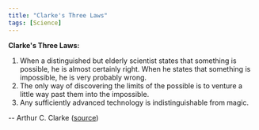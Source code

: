 ```yaml
---
title: "Clarke's Three Laws"
tags: [Science]
---
```


**Clarke's Three Laws:**

1. When a distinguished but elderly scientist states that something is possible, he is almost certainly right. When he states that something is impossible, he is very probably wrong.
2. The only way of discovering the limits of the possible is to venture a little way past them into the impossible.
3. Any sufficiently advanced technology is indistinguishable from magic.

-- Arthur C. Clarke ([source][source])

[source]: http://en.wikipedia.org/wiki/Clarke's_three_laws
